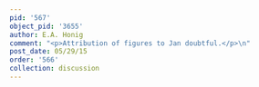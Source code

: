 ```yaml
---
pid: '567'
object_pid: '3655'
author: E.A. Honig
comment: "<p>Attribution of figures to Jan doubtful.</p>\n"
post_date: 05/29/15
order: '566'
collection: discussion
---
```

